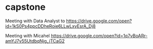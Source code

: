 # capstone

Meeting with Data Analyst to 
https://drive.google.com/open?id=1kS0Ps4ppcDDheRoie6LLwLxyEsrA_Dj8

Meeting with Micahel
https://drive.google.com/open?id=1q7vBoARr-amYJ7v55UtdbqNjg_jTCaG2



